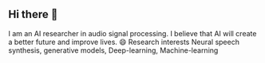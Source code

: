 ## Hi there 👋
I am an AI researcher in audio signal processing. I believe that AI will create a better future and improve lives.
😄 Research interests
Neural speech synthesis, generative models, Deep-learning, Machine-learning
